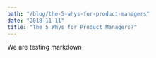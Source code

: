 ```yaml
---
path: "/blog/the-5-whys-for-product-managers"
date: "2018-11-11"
title: "The 5 Whys for Product Managers?"
---
```

We are testing markdown
